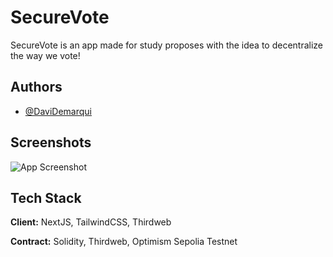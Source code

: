 
# SecureVote

SecureVote is an app made for study proposes with the idea to decentralize the way we vote!


## Authors

- [@DaviDemarqui](https://www.github.com/DaviDemarqui)


## Screenshots

![App Screenshot](https://via.placeholder.com/468x300?text=App+Screenshot+Here)


## Tech Stack

**Client:** NextJS, TailwindCSS, Thirdweb

**Contract:** Solidity, Thirdweb, Optimism Sepolia Testnet

